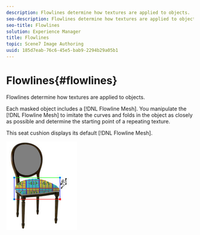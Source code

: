 ```yaml
---
description: Flowlines determine how textures are applied to objects.
seo-description: Flowlines determine how textures are applied to objects.
seo-title: Flowlines
solution: Experience Manager
title: Flowlines
topic: Scene7 Image Authoring
uuid: 185d7eab-76c6-45e5-bab9-2294b29a05b1
---
```


# Flowlines{#flowlines}

Flowlines determine how textures are applied to objects.

Each masked object includes a [!DNL Flowline Mesh]. You manipulate the [!DNL Flowline Mesh] to imitate the curves and folds in the object as closely as possible and determine the starting point of a repeating texture.

This seat cushion displays its default [!DNL Flowline Mesh].

![](assets/flowlines.png)

